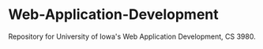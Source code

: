 # Web-Application-Development
Repository for University of Iowa's Web Application Development, CS 3980.

